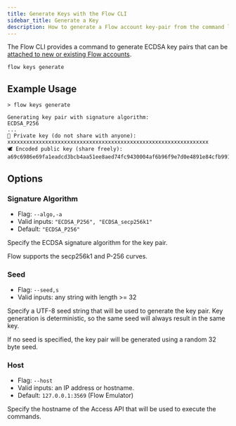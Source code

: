 ```yaml
---
title: Generate Keys with the Flow CLI
sidebar_title: Generate a Key
description: How to generate a Flow account key-pair from the command line
---
```


The Flow CLI provides a command to generate ECDSA key pairs
that can be [attached to new or existing Flow accounts](https://docs.onflow.org/concepts/accounts-and-keys).

`flow keys generate`

## Example Usage

```shell
> flow keys generate

Generating key pair with signature algorithm:                 ECDSA_P256
...
🔐 Private key (do not share with anyone):                    xxxxxxxxxxxxxxxxxxxxxxxxxxxxxxxxxxxxxxxxxxxxxxxxxxxxxxxxxxxxxxxx
🕊 Encoded public key (share freely):                         a69c6986e69fa1eadcd3bcb4aa51ee8aed74fc9430004af6b96f9e7d0e4891e84cfb99171846ba6d0354d195571397f5904cd319c3e01e96375d5777f1a47010
```

## Options

### Signature Algorithm

- Flag: `--algo,-a`
- Valid inputs: `"ECDSA_P256", "ECDSA_secp256k1"`
- Default: `"ECDSA_P256"`

Specify the ECDSA signature algorithm for the key pair.

Flow supports the secp256k1 and P-256 curves.

### Seed

- Flag: `--seed,s`
- Valid inputs: any string with length >= 32

Specify a UTF-8 seed string that will be used to generate the key pair.
Key generation is deterministic, so the same seed will always
result in the same key.

If no seed is specified, the key pair will be generated using
a random 32 byte seed.

### Host
- Flag: `--host`
- Valid inputs: an IP address or hostname.
- Default: `127.0.0.1:3569` (Flow Emulator)

Specify the hostname of the Access API that will be
used to execute the commands.